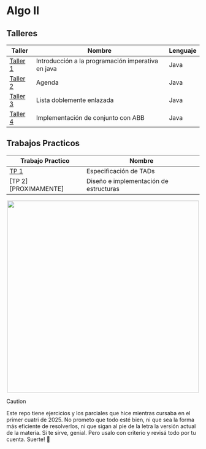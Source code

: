 # Algo II
 
## Talleres

|        Taller                                                                     |                  Nombre                                               | Lenguaje |
|-----------------------------------------------------------------------------------|-----------------------------------------------------------------------| ---------|
| [Taller 1](https://github.com/LucioRuizDiaz/AlgoII/tree/main/Talleres/Taller%201) | Introducción a la programación imperativa en java                     | Java     |
| [Taller 2](https://github.com/LucioRuizDiaz/AlgoII/tree/main/Talleres/Taller%202) | Agenda                                                                | Java     |
| [Taller 3](https://github.com/LucioRuizDiaz/AlgoII/tree/main/Talleres/Taller%203) | Lista doblemente enlazada                                             | Java     |
| [Taller 4](https://github.com/LucioRuizDiaz/AlgoII/tree/main/Talleres/Taller%204) | Implementación de conjunto con ABB                                    | Java     |




## Trabajos Practicos
|        Trabajo Practico                                                                            |                  Nombre                                               |
|----------------------------------------------------------------------------------------------------|-----------------------------------------------------------------------|
| [TP 1](https://github.com/LucioRuizDiaz/AlgoII/tree/main/Trabajos%20Practicos/TP1)                 | Especificación de TADs                                                |
| [TP 2][PROXIMAMENTE]                                                                               | Diseño e implementación de estructuras                                |


<p align="center">
  <img src="https://media.giphy.com/media/v1.Y2lkPTc5MGI3NjExeXN1YXVwMjJ3cjhsbzdlOW5rYXVoNTJ5bmFxNjM5dm03cXJqemNoMCZlcD12MV9naWZzX3NlYXJjaCZjdD1n/11JTxkrmq4bGE0/giphy.gif" align="center" width="500">
</p>

> [!CAUTION]
> Este repo tiene ejercicios y los parciales que hice mientras cursaba en el primer cuatri de 2025. No prometo que todo esté bien, ni que sea la forma más eficiente de resolverlos, ni que sigan al pie de la letra la versión actual de la materia. Si te sirve, genial. Pero usalo con criterio y revisá todo por tu cuenta. Suerte! 🙂 

